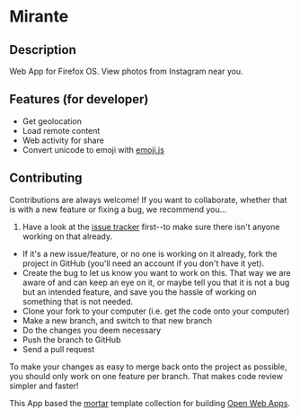 # Mirante

## Description

Web App for Firefox OS. View photos from Instagram near you.

## Features (for developer)

* Get geolocation
* Load remote content
* Web activity for share
* Convert unicode to emoji with [emoji.js](https://github.com/iLeonidze/emoji.js)

## Contributing

Contributions are always welcome! If you want to collaborate, whether that is with a new feature or fixing a bug, we recommend you...

1. Have a look at the [issue tracker](https://github.com/brunolimawd/mirante/issues) first--to make sure there isn't anyone working on that already.
* If it's a new issue/feature, or no one is working on it already, fork the project in GitHub (you'll need an account if you don't have it yet).
* Create the bug to let us know you want to work on this. That way we are aware of and can keep an eye on it, or maybe tell you that it is not a bug but an intended feature, and save you the hassle of working on something that is not needed.
* Clone your fork to your computer (i.e. get the code onto your computer)
* Make a new branch, and switch to that new branch
* Do the changes you deem necessary
* Push the branch to GitHub
* Send a pull request

To make your changes as easy to merge back onto the project as possible, you should only work on one feature per branch. That makes code review simpler and faster!


This App based the [mortar](https://github.com/mozilla/mortar/) template collection for building [Open Web Apps](https://developer.mozilla.org/Apps).